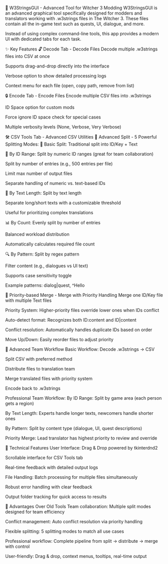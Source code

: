🧰 W3StringsGUI - Advanced Tool for Witcher 3 Modding
W3StringsGUI is an advanced graphical tool specifically designed for modders and translators working with .w3strings files in The Witcher 3. These files contain all the in-game text such as quests, UI, dialogue, and more.

Instead of using complex command-line tools, this app provides a modern UI with dedicated tabs for each task.

✨ Key Features
🔓 Decode Tab - Decode Files
Decode multiple .w3strings files into CSV at once

Supports drag-and-drop directly into the interface

Verbose option to show detailed processing logs

Context menu for each file (open, copy path, remove from list)

🔒 Encode Tab - Encode Files
Encode multiple CSV files into .w3strings

ID Space option for custom mods

Force ignore ID space check for special cases

Multiple verbosity levels (None, Verbose, Very Verbose)

🛠️ CSV Tools Tab - Advanced CSV Utilities
🔪 Advanced Split - 5 Powerful Splitting Modes:
🔄 Basic Split: Traditional split into ID/Key + Text

🔢 By ID Range: Split by numeric ID ranges (great for team collaboration)

Split by number of entries (e.g., 500 entries per file)

Limit max number of output files

Separate handling of numeric vs. text-based IDs

📏 By Text Length: Split by text length

Separate long/short texts with a customizable threshold

Useful for prioritizing complex translations

📊 By Count: Evenly split by number of entries

Balanced workload distribution

Automatically calculates required file count

🔍 By Pattern: Split by regex pattern

Filter content (e.g., dialogues vs UI text)

Supports case sensitivity toggle

Example patterns: dialog|quest, ^Hello

🔗 Priority-based Merge - Merge with Priority Handling
Merge one ID/Key file with multiple Text files

Priority System: Higher-priority files override lower ones when IDs conflict

Auto-detect format: Recognizes both ID:content and ID|content

Conflict resolution: Automatically handles duplicate IDs based on order

Move Up/Down: Easily reorder files to adjust priority

🎯 Advanced Team Workflow
Basic Workflow:
Decode .w3strings → CSV

Split CSV with preferred method

Distribute files to translation team

Merge translated files with priority system

Encode back to .w3strings

Professional Team Workflow:
By ID Range: Split by game area (each person gets a region)

By Text Length: Experts handle longer texts, newcomers handle shorter ones

By Pattern: Split by content type (dialogue, UI, quest descriptions)

Priority Merge: Lead translator has highest priority to review and override

🔧 Technical Features
User Interface:
Drag & Drop powered by tkinterdnd2

Scrollable interface for CSV Tools tab

Real-time feedback with detailed output logs

File Handling:
Batch processing for multiple files simultaneously

Robust error handling with clear feedback

Output folder tracking for quick access to results

🚀 Advantages Over Old Tools
Team collaboration: Multiple split modes designed for team efficiency

Conflict management: Auto conflict resolution via priority handling

Flexible splitting: 5 splitting modes to match all use cases

Professional workflow: Complete pipeline from split → distribute → merge with control

User-friendly: Drag & drop, context menus, tooltips, real-time output